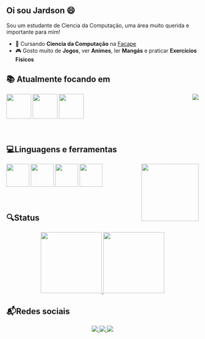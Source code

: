 <h2>Oi sou Jardson 😄</h2> 
<p>
  
Sou um estudante de Ciencia da Computação, uma área muito querida e importante para mim!
- 📓 Cursando **Ciencia da Computação** na [Facape](http://www.facape.br)
- 🎮 Gosto muito de **Jogos**, ver **Animes**, ler **Mangás** e praticar **Exercícios Físicos**
</p>

 



<div display='inline'>
  <h2>📚 Atualmente focando em</h2>
  <img width='65' height='65' src="https://cdn.jsdelivr.net/gh/devicons/devicon@latest/icons/html5/html5-original.svg" /> 
  <img width='65' height='65' src="https://cdn.jsdelivr.net/gh/devicons/devicon@latest/icons/css3/css3-original.svg" /> 
  <img width='65' height='65' src="https://cdn.jsdelivr.net/gh/devicons/devicon@latest/icons/javascript/javascript-original.svg" />
  <img align='right'src="https://media.tenor.com/xhjAqRrbQHwAAAAi/artorias-dark-souls.gif"/> 
</div>
<br/>
<br/>
<div>
  <h2>💻Linguagens e ferramentas</h2> 
  <img width='60' height='60' src="https://cdn.jsdelivr.net/gh/devicons/devicon@latest/icons/c/c-original.svg" />
  <img width='60' height='60' src="https://cdn.jsdelivr.net/gh/devicons/devicon@latest/icons/cplusplus/cplusplus-original.svg" />
  <img width='60' height='60' src="https://cdn.jsdelivr.net/gh/devicons/devicon@latest/icons/python/python-original.svg" />
  <img width='60' height='60' src="https://cdn.jsdelivr.net/gh/devicons/devicon@latest/icons/java/java-plain.svg" />
  <img align='right' width='150' height='150' src="https://media.tenor.com/jP0qr_Ha7_MAAAAi/darksouls-knight.gif" />
</div>
<br/>
<br/>
<h2>🔍Status</h2>
<div align='center'>
    <a href="https://github.com/JardsonMD">
      <img height='160' src="https://github-readme-stats.vercel.app/api/top-langs/?username=JardsonMD&layout=compact&langs_count=7&theme=apprentice"/>
      <img height='160' src="https://github-readme-stats.vercel.app/api?username=JardsonMD&show_icons=true&theme=apprentice&include_all_commits=true&count_private=true"/>
    <a/>
</div>
<h2>📬Redes sociais</h2>  
<div align='center'>
  <a href="mailto:jardsonmartins937@gmail.com">
    <img src="https://img.shields.io/badge/Gmail-D14836?style=for-the-badge&logo=gmail&logoColor=white"/>
  </a>
  <a href="https://www.linkedin.com/in/jardson-martins-damasceno-11176a190/">
    <img src="https://img.shields.io/badge/linkedin-%230077B5.svg?style=for-the-badge&logo=linkedin&logoColor=white"/>
  </a>
  <a href="https://www.instagram.com/jardsonmd/">
    <img src="https://img.shields.io/badge/Instagram-%23E4405F.svg?style=for-the-badge&logo=Instagram&logoColor=white"/>
  </a>
</div>
   
